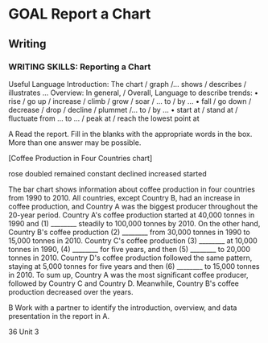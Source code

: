 # GOAL Report a Chart

## Writing

### WRITING SKILLS: Reporting a Chart

Useful Language
Introduction: The chart / graph /... shows / describes / illustrates ...
Overview: In general, / Overall,
Language to describe trends:
• rise / go up / increase / climb / grow / soar / ... to / by ...
• fall / go down / decrease / drop / decline / plummet /... to / by ...
• start at / stand at / fluctuate from ... to ... / peak at / reach the lowest point at

A Read the report. Fill in the blanks with the appropriate words in the box. More than one answer may be possible.

[Coffee Production in Four Countries chart]

rose
doubled
remained constant
declined
increased
started

The bar chart shows information about coffee production in four countries from 1990 to 2010. All countries, except Country B, had an increase in coffee production, and Country A was the biggest producer throughout the 20-year period. Country A's coffee production started at 40,000 tonnes in 1990 and (1) ________ steadily to 100,000 tonnes by 2010. On the other hand, Country B's coffee production (2) ________ from 30,000 tonnes in 1990 to 15,000 tonnes in 2010. Country C's coffee production (3) ________ at 10,000 tonnes in 1990, (4) ________ for five years, and then (5) ________ to 20,000 tonnes in 2010. Country D's coffee production followed the same pattern, staying at 5,000 tonnes for five years and then (6) ________ to 15,000 tonnes in 2010. To sum up, Country A was the most significant coffee producer, followed by Country C and Country D. Meanwhile, Country B's coffee production decreased over the years.

B Work with a partner to identify the introduction, overview, and data presentation in the report in A.

36 Unit 3